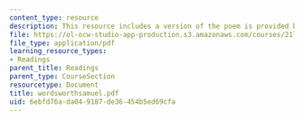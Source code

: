 ```yaml
---
content_type: resource
description: This resource includes a version of the poem is provided by William Wordsworth.
file: https://ol-ocw-studio-app-production.s3.amazonaws.com/courses/21l-004-major-poets-fall-2001/6ebfd76ada049187de36454b5ed69cfa_wordsworthsamuel.pdf
file_type: application/pdf
learning_resource_types:
- Readings
parent_title: Readings
parent_type: CourseSection
resourcetype: Document
title: wordsworthsamuel.pdf
uid: 6ebfd76a-da04-9187-de36-454b5ed69cfa
---
```


